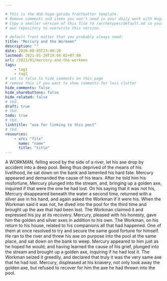 ```yaml
---

# This is the dnb-hugo-garuda frontmatter template. 
# Remove comments and items you won't need in your daily work with Hugo.
# Copy a smaller version of this file to /archetypes/default.md in your
# own repository to overwrite this version.

# default front matter that you probably always need:
title: "Mercury and the Workmen"
description: ""
date: 2020-08-05T23:49:20
lastmod: 2021-01-20T19:04:02+07:00
url: /2021/01/mercury-and-the-workmen
tags:
    - tag1
    - tag2
# set to false to hide comments on this page
# remove this if you want to show comments for less clutter
hide_comments: false
hide_sharebuttons: false
hide_related: false
# tbd.
draft: true
# tbd.
todo: true
# tbd.
linktitle: "use for linking to this post"
# tbd.
resources:
    - src: "file"
      name: "name"
      title: "title"
---
```

A WORKMAN, felling wood by the side of a river, let his axe drop by accident into a deep pool. Being thus deprived of the means of his livelihood, he sat down on the bank and lamented his hard fate. Mercury appeared and demanded the cause of his tears. After he told him his misfortune, Mercury plunged into the stream, and, bringing up a golden axe, inquired if that were the one he had lost. On his saying that it was not his, Mercury disappeared beneath the water a second time, returned with a silver axe in his hand, and again asked the Workman if it were his. When the Workman said it was not, he dived into the pool for the third time and brought up the axe that had been lost. The Workman claimed it and expressed his joy at its recovery. Mercury, pleased with his honesty, gave him the golden and silver axes in addition to his own. The Workman, on his return to his house, related to his companions all that had happened. One of them at once resolved to try and secure the same good fortune for himself. He ran to the river and threw his axe on purpose into the pool at the same place, and sat down on the bank to weep. Mercury appeared to him just as he hoped he would; and having learned the cause of his grief, plunged into the stream and brought up a golden axe, inquiring if he had lost it. The Workman seized it greedily, and declared that truly it was the very same axe that he had lost. Mercury, displeased at his knavery, not only took away the golden axe, but refused to recover for him the axe he had thrown into the pool.
